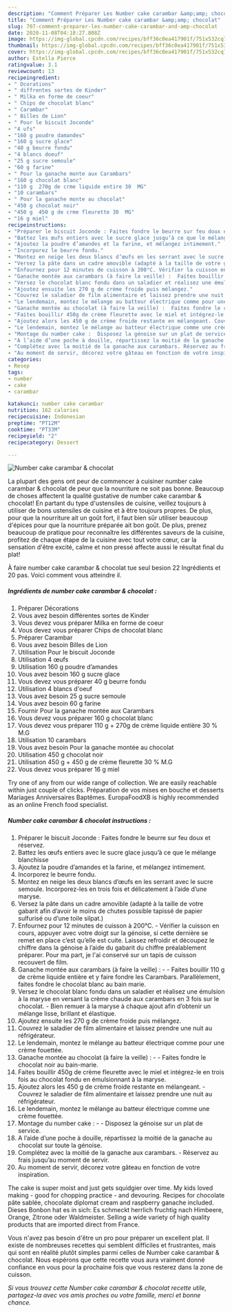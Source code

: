 ```yaml
---
description: "Comment Préparer Les Number cake carambar &amp;amp; chocolat"
title: "Comment Préparer Les Number cake carambar &amp;amp; chocolat"
slug: 707-comment-preparer-les-number-cake-carambar-and-amp-chocolat
date: 2020-11-08T04:18:27.808Z
image: https://img-global.cpcdn.com/recipes/bff36c0ea417901f/751x532cq70/number-cake-carambar-chocolat-photo-principale-de-la-recette.jpg
thumbnail: https://img-global.cpcdn.com/recipes/bff36c0ea417901f/751x532cq70/number-cake-carambar-chocolat-photo-principale-de-la-recette.jpg
cover: https://img-global.cpcdn.com/recipes/bff36c0ea417901f/751x532cq70/number-cake-carambar-chocolat-photo-principale-de-la-recette.jpg
author: Estella Pierce
ratingvalue: 3.1
reviewcount: 13
recipeingredient:
- " Dcorations"
- " diffrentes sortes de Kinder"
- " Milka en forme de coeur"
- " Chips de chocolat blanc"
- " Carambar"
- " Billes de Lion"
- " Pour le biscuit Joconde"
- "4 ufs"
- "160 g poudre damandes"
- "160 g sucre glace"
- "40 g beurre fondu"
- "4 blancs doeuf"
- "25 g sucre semoule"
- "60 g farine"
- " Pour la ganache monte aux Carambars"
- "160 g chocolat blanc"
- "110 g  270g de crme liquide entire 30  MG"
- "10 carambars"
- " Pour la ganache monte au chocolat"
- "450 g chocolat noir"
- "450 g  450 g de crme fleurette 30  MG"
- "16 g miel"
recipeinstructions:
- "Préparer le biscuit Joconde : Faites fondre le beurre sur feu doux et réservez."
- "Battez les œufs entiers avec le sucre glace jusqu’à ce que le mélange blanchisse"
- "Ajoutez la poudre d’amandes et la farine, et mélangez intimement."
- "Incorporez le beurre fondu."
- "Montez en neige les deux blancs d’œufs en les serrant avec le sucre semoule. Incorporez-les en trois fois et délicatement à l’aide d’une maryse."
- "Versez la pâte dans un cadre amovible (adapté à la taille de votre gabarit afin d’avoir le moins de chutes possible tapissé de papier sulfurisé ou d’une toile silpat.)"
- "Enfournez pour 12 minutes de cuisson à 200°C. Vérifier la cuisson en cours, appuyer avec votre doigt sur la génoise, si cette dernière se remet en place c’est qu’elle est cuite. Laissez refroidir et découpez le chiffre dans la génoise à l’aide du gabarit du chiffre préalablement préparer. Pour ma part, je l&#39;ai conservé sur un tapis de cuisson recouvert de film."
- "Ganache montée aux carambars (à faire la veille) :  Faites bouillir 110 g de crème liquide entière et y faire fondre les Carambars. Parallèlement, faites fondre le chocolat blanc au bain marie."
- "Versez le chocolat blanc fondu dans un saladier et réalisez une émulsion à la maryse en versant la crème chaude aux carambars en 3 fois sur le chocolat. Bien remuer à la maryse à chaque ajout afin d’obtenir un mélange lisse, brillant et élastique."
- "Ajoutez ensuite les 270 g de crème froide puis mélangez."
- "Couvrez le saladier de film alimentaire et laissez prendre une nuit au réfrigérateur."
- "Le lendemain, montez le mélange au batteur électrique comme pour une crème fouettée."
- "Ganache montée au chocolat (à faire la veille) :  Faites fondre le chocolat noir au bain-marie."
- "Faites bouillir 450g de crème fleurette avec le miel et intégrez-le en trois fois au chocolat fondu en émulsionnant à la maryse."
- "Ajoutez alors les 450 g de crème froide restante en mélangeant. Couvrez le saladier de film alimentaire et laissez prendre une nuit au réfrigérateur."
- "Le lendemain, montez le mélange au batteur électrique comme une crème fouettée."
- "Montage du number cake :  Disposez la génoise sur un plat de service."
- "A l’aide d’une poche à douille, répartissez la moitié de la ganache au chocolat sur toute la génoise."
- "Complétez avec la moitié de la ganache aux carambars. Réservez au frais jusqu’au moment de servir."
- "Au moment de servir, décorez votre gâteau en fonction de votre inspiration."
categories:
- Resep
tags:
- number
- cake
- carambar

katakunci: number cake carambar 
nutrition: 162 calories
recipecuisine: Indonesian
preptime: "PT12M"
cooktime: "PT33M"
recipeyield: "2"
recipecategory: Dessert

---
```



![Number cake carambar &amp; chocolat](https://img-global.cpcdn.com/recipes/bff36c0ea417901f/751x532cq70/number-cake-carambar-chocolat-photo-principale-de-la-recette.jpg)

La plupart des gens ont peur de commencer à cuisiner number cake carambar &amp; chocolat de peur que la nourriture ne soit pas bonne. Beaucoup de choses affectent la qualité gustative de number cake carambar &amp; chocolat! En partant du type d'ustensiles de cuisine, veillez toujours à utiliser de bons ustensiles de cuisine et à être toujours propres. De plus, pour que la nourriture ait un goût fort, il faut bien sûr utiliser beaucoup d'épices pour que la nourriture préparée ait bon goût. De plus, prenez beaucoup de pratique pour reconnaître les différentes saveurs de la cuisine, profitez de chaque étape de la cuisine avec tout votre cœur, car la sensation d'être excité, calme et non pressé affecte aussi le résultat final du plat!

<!--inarticleads1-->

À faire number cake carambar &amp; chocolat tue seul besion 22 Ingrédients et 20 pas. Voici comment vous atteindre il.

##### Ingrédients de number cake carambar &amp; chocolat :

1. Préparer  Décorations
1. Vous avez besoin  différentes sortes de Kinder
1. Vous devez vous préparer  Milka en forme de coeur
1. Vous devez vous préparer  Chips de chocolat blanc
1. Préparer  Carambar
1. Vous avez besoin  Billes de Lion
1. Utilisation  Pour le biscuit Joconde
1. Utilisation 4 œufs
1. Utilisation 160 g poudre d’amandes
1. Vous avez besoin 160 g sucre glace
1. Vous devez vous préparer 40 g beurre fondu
1. Utilisation 4 blancs d&#39;oeuf
1. Vous avez besoin 25 g sucre semoule
1. Vous avez besoin 60 g farine
1. Fournir  Pour la ganache montée aux Carambars
1. Vous devez vous préparer 160 g chocolat blanc
1. Vous devez vous préparer 110 g + 270g de crème liquide entière 30 % M.G
1. Utilisation 10 carambars
1. Vous avez besoin  Pour la ganache montée au chocolat
1. Utilisation 450 g chocolat noir
1. Utilisation 450 g + 450 g de crème fleurette 30 % M.G
1. Vous devez vous préparer 16 g miel


Try one of any from our wide range of collection. We are easily reachable within just couple of clicks. Préparation de vos mises en bouche et desserts Mariages Anniversaires Baptêmes. EuropaFoodXB is highly recommended as an online French food specialist. 

<!--inarticleads2-->

##### Number cake carambar &amp; chocolat instructions :

1. Préparer le biscuit Joconde : Faites fondre le beurre sur feu doux et réservez.
1. Battez les œufs entiers avec le sucre glace jusqu’à ce que le mélange blanchisse
1. Ajoutez la poudre d’amandes et la farine, et mélangez intimement.
1. Incorporez le beurre fondu.
1. Montez en neige les deux blancs d’œufs en les serrant avec le sucre semoule. Incorporez-les en trois fois et délicatement à l’aide d’une maryse.
1. Versez la pâte dans un cadre amovible (adapté à la taille de votre gabarit afin d’avoir le moins de chutes possible tapissé de papier sulfurisé ou d’une toile silpat.)
1. Enfournez pour 12 minutes de cuisson à 200°C. - Vérifier la cuisson en cours, appuyer avec votre doigt sur la génoise, si cette dernière se remet en place c’est qu’elle est cuite. Laissez refroidir et découpez le chiffre dans la génoise à l’aide du gabarit du chiffre préalablement préparer. Pour ma part, je l&#39;ai conservé sur un tapis de cuisson recouvert de film.
1. Ganache montée aux carambars (à faire la veille) : -  - Faites bouillir 110 g de crème liquide entière et y faire fondre les Carambars. Parallèlement, faites fondre le chocolat blanc au bain marie.
1. Versez le chocolat blanc fondu dans un saladier et réalisez une émulsion à la maryse en versant la crème chaude aux carambars en 3 fois sur le chocolat. - Bien remuer à la maryse à chaque ajout afin d’obtenir un mélange lisse, brillant et élastique.
1. Ajoutez ensuite les 270 g de crème froide puis mélangez.
1. Couvrez le saladier de film alimentaire et laissez prendre une nuit au réfrigérateur.
1. Le lendemain, montez le mélange au batteur électrique comme pour une crème fouettée.
1. Ganache montée au chocolat (à faire la veille) : -  - Faites fondre le chocolat noir au bain-marie.
1. Faites bouillir 450g de crème fleurette avec le miel et intégrez-le en trois fois au chocolat fondu en émulsionnant à la maryse.
1. Ajoutez alors les 450 g de crème froide restante en mélangeant. - Couvrez le saladier de film alimentaire et laissez prendre une nuit au réfrigérateur.
1. Le lendemain, montez le mélange au batteur électrique comme une crème fouettée.
1. Montage du number cake : -  - Disposez la génoise sur un plat de service.
1. A l’aide d’une poche à douille, répartissez la moitié de la ganache au chocolat sur toute la génoise.
1. Complétez avec la moitié de la ganache aux carambars. - Réservez au frais jusqu’au moment de servir.
1. Au moment de servir, décorez votre gâteau en fonction de votre inspiration.


The cake is super moist and just gets squidgier over time. My kids loved making - good for chopping practice - and devouring. Recipes for chocolate pâte sablée, chocolate diplomat cream and raspberry ganache included. Dieses Bonbon hat es in sich: Es schmeckt herrlich fruchtig nach Himbeere, Orange, Zitrone oder Waldmeister. Selling a wide variety of high quality products that are imported direct from France. 

<!--inarticleads1-->

<p>
Vous n'avez pas besoin d'être un pro pour préparer un excellent plat. Il existe de nombreuses recettes qui semblent difficiles et frustrantes, mais qui sont en réalité plutôt simples parmi celles de Number cake carambar &amp; chocolat. Nous espérons que cette recette vous aura vraiment donné confiance en vous pour la prochaine fois que vous resterez dans la zone de cuisson.
</p>

<p>
<i>Si vous trouvez cette Number cake carambar &amp; chocolat recette utile, partagez-la avec vos amis proches ou votre famille, merci et bonne chance.</i>
</p>
